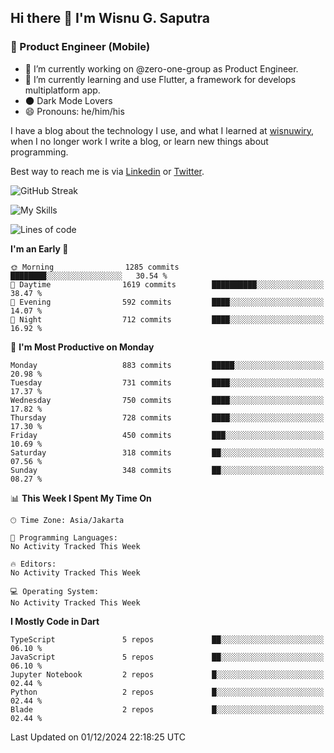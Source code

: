 ## Hi there 👋 I'm Wisnu G. Saputra

### :mobile_phone_off: Product Engineer (Mobile)

- 🔭 I’m currently working on @zero-one-group as Product Engineer.
- 🌱 I’m currently learning and use Flutter, a framework for develops multiplatform app.
- 🌑 Dark Mode Lovers
- 😄 Pronouns: he/him/his

I have a blog about the technology I use, and what I learned at [wisnuwiry](https://wisnuwiry.space/), when I no longer work I write a blog, or learn new things about programming.

Best way to reach me is via [Linkedin](https://www.linkedin.com/in/wisnu-saputra/) or [Twitter](https://twitter.com/wisnuwiry).

![GitHub Streak](https://streak-stats.demolab.com?user=wisnuwiry&theme=dark&hide_border=true)

![My Skills](https://skillicons.dev/icons?i=dart,flutter,kotlin,swift,go,js,css,neovim,git,linux&perline=5)

<!--START_SECTION:waka-->
![Lines of code](https://img.shields.io/badge/From%20Hello%20World%20I%27ve%20Written-6.0%20million%20lines%20of%20code-blue)

**I'm an Early 🐤** 

```text
🌞 Morning                1285 commits        ████████░░░░░░░░░░░░░░░░░   30.54 % 
🌆 Daytime                1619 commits        ██████████░░░░░░░░░░░░░░░   38.47 % 
🌃 Evening                592 commits         ████░░░░░░░░░░░░░░░░░░░░░   14.07 % 
🌙 Night                  712 commits         ████░░░░░░░░░░░░░░░░░░░░░   16.92 % 
```
📅 **I'm Most Productive on Monday** 

```text
Monday                   883 commits         █████░░░░░░░░░░░░░░░░░░░░   20.98 % 
Tuesday                  731 commits         ████░░░░░░░░░░░░░░░░░░░░░   17.37 % 
Wednesday                750 commits         ████░░░░░░░░░░░░░░░░░░░░░   17.82 % 
Thursday                 728 commits         ████░░░░░░░░░░░░░░░░░░░░░   17.30 % 
Friday                   450 commits         ███░░░░░░░░░░░░░░░░░░░░░░   10.69 % 
Saturday                 318 commits         ██░░░░░░░░░░░░░░░░░░░░░░░   07.56 % 
Sunday                   348 commits         ██░░░░░░░░░░░░░░░░░░░░░░░   08.27 % 
```


📊 **This Week I Spent My Time On** 

```text
🕑︎ Time Zone: Asia/Jakarta

💬 Programming Languages: 
No Activity Tracked This Week

🔥 Editors: 
No Activity Tracked This Week

💻 Operating System: 
No Activity Tracked This Week
```

**I Mostly Code in Dart** 

```text
TypeScript               5 repos             ██░░░░░░░░░░░░░░░░░░░░░░░   06.10 % 
JavaScript               5 repos             ██░░░░░░░░░░░░░░░░░░░░░░░   06.10 % 
Jupyter Notebook         2 repos             █░░░░░░░░░░░░░░░░░░░░░░░░   02.44 % 
Python                   2 repos             █░░░░░░░░░░░░░░░░░░░░░░░░   02.44 % 
Blade                    2 repos             █░░░░░░░░░░░░░░░░░░░░░░░░   02.44 % 
```




 Last Updated on 01/12/2024 22:18:25 UTC
<!--END_SECTION:waka-->

